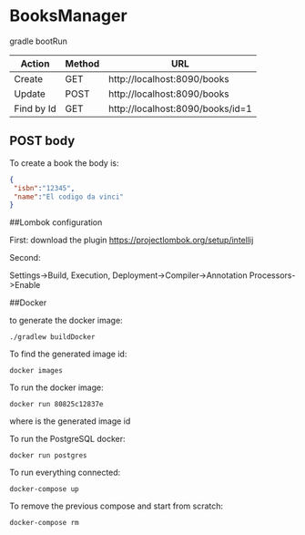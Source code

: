 # BooksManager

gradle bootRun

|Action| Method| URL |
|---| --- |---|
|Create| GET   |   http://localhost:8090/books |
|Update| POST  |   http://localhost:8090/books |
|Find by Id| GET   |   http://localhost:8090/books/id=1    |    


## POST body


To create a book the body is:
``` json
{
 "isbn":"12345",
 "name":"El codigo da vinci"
}
```

##Lombok configuration

First: download the plugin
https://projectlombok.org/setup/intellij

Second:

Settings->Build, Execution, Deployment->Compiler->Annotation Processors->Enable

##Docker

to generate the docker image:
```
./gradlew buildDocker
```
To find the generated image id: 
```
docker images
```
To run the docker image:
```
docker run 80825c12837e 
```
where is the generated image id 

To run the PostgreSQL docker:
```
docker run postgres
```

To run everything connected:
```
docker-compose up
```

To remove the previous compose and start from scratch:
```
docker-compose rm
```


